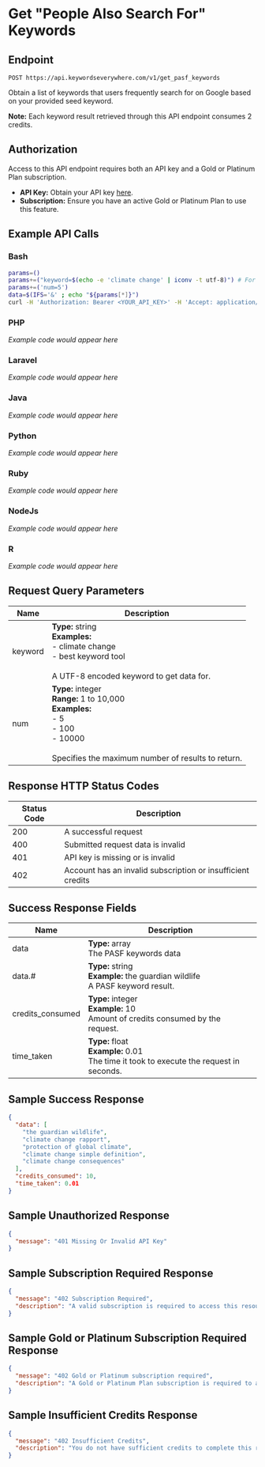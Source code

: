 # Get "People Also Search For" Keywords

## Endpoint
```
POST https://api.keywordseverywhere.com/v1/get_pasf_keywords
```

Obtain a list of keywords that users frequently search for on Google based on your provided seed keyword.

**Note:** Each keyword result retrieved through this API endpoint consumes 2 credits.

## Authorization

Access to this API endpoint requires both an API key and a Gold or Platinum Plan subscription.

- **API Key:** Obtain your API key [here](https://keywordseverywhere.com).
- **Subscription:** Ensure you have an active Gold or Platinum Plan to use this feature.

## Example API Calls

### Bash
```bash
params=()
params+=("keyword=$(echo -e 'climate change' | iconv -t utf-8)") # For shells not using UTF-8, ensure that your input data is encoded in UTF-8.
params+=('num=5')
data=$(IFS='&' ; echo "${params[*]}")
curl -H 'Authorization: Bearer <YOUR_API_KEY>' -H 'Accept: application/json' --data "$data" 'https://api.keywordseverywhere.com/v1/get_pasf_keywords'
```

### PHP
*Example code would appear here*

### Laravel
*Example code would appear here*

### Java
*Example code would appear here*

### Python
*Example code would appear here*

### Ruby
*Example code would appear here*

### NodeJs
*Example code would appear here*

### R
*Example code would appear here*

## Request Query Parameters

| Name | Description |
|------|-------------|
| keyword | **Type:** string<br>**Examples:**<br>- climate change<br>- best keyword tool<br><br>A UTF-8 encoded keyword to get data for. |
| num | **Type:** integer<br>**Range:** 1 to 10,000<br>**Examples:**<br>- 5<br>- 100<br>- 10000<br><br>Specifies the maximum number of results to return. |

## Response HTTP Status Codes

| Status Code | Description |
|-------------|-------------|
| 200 | A successful request |
| 400 | Submitted request data is invalid |
| 401 | API key is missing or is invalid |
| 402 | Account has an invalid subscription or insufficient credits |

## Success Response Fields

| Name | Description |
|------|-------------|
| data | **Type:** array<br>The PASF keywords data |
| data.# | **Type:** string<br>**Example:** the guardian wildlife<br>A PASF keyword result. |
| credits_consumed | **Type:** integer<br>**Example:** 10<br>Amount of credits consumed by the request. |
| time_taken | **Type:** float<br>**Example:** 0.01<br>The time it took to execute the request in seconds. |

## Sample Success Response

```json
{
  "data": [
    "the guardian wildlife",
    "climate change rapport",
    "protection of global climate",
    "climate change simple definition",
    "climate change consequences"
  ],
  "credits_consumed": 10,
  "time_taken": 0.01
}
```

## Sample Unauthorized Response

```json
{
  "message": "401 Missing Or Invalid API Key"
}
```

## Sample Subscription Required Response

```json
{
  "message": "402 Subscription Required",
  "description": "A valid subscription is required to access this resource."
}
```

## Sample Gold or Platinum Subscription Required Response

```json
{
  "message": "402 Gold or Platinum subscription required",
  "description": "A Gold or Platinum Plan subscription is required to access this resource."
}
```

## Sample Insufficient Credits Response

```json
{
  "message": "402 Insufficient Credits",
  "description": "You do not have sufficient credits to complete this request."
}
```